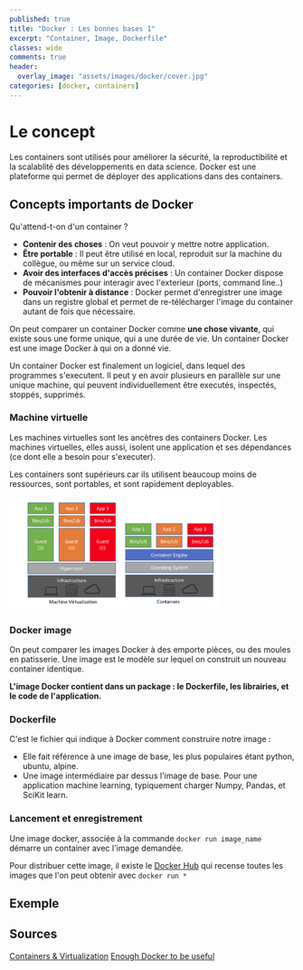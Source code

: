 ```yaml
---
published: true
title: "Docker : Les bonnes bases 1"
excerpt: "Container, Image, Dockerfile"
classes: wide
comments: true
header:
  overlay_image: "assets/images/docker/cover.jpg"
categories: [docker, containers]
---
```


# Le concept

Les containers sont utilisés pour améliorer la sécurité, la reproductibilité et la scalablité des développements en data science. Docker est une plateforme qui permet de déployer des applications dans des containers.

## Concepts importants de Docker

Qu'attend-t-on d'un container ?
- **Contenir des choses** : On veut pouvoir y mettre notre application.
- **Être portable** : Il peut être utilisé en local, reproduit sur la machine du collègue, ou même sur un service cloud.
- **Avoir des interfaces d'accès précises** : Un container Docker dispose de mécanismes pour interagir avec l'exterieur (ports, command line..)
- **Pouvoir l'obtenir à distance** : Docker permet d'enregistrer une image dans un registre global et permet de re-télécharger l'image du container autant de fois que nécessaire.

On peut comparer un container Docker comme **une chose vivante**, qui existe sous une forme unique, qui a une durée de vie. Un container Docker est une image Docker à qui on a donné vie.

Un container Docker est finalement un logiciel, dans lequel des programmes s'executent. Il peut y en avoir plusieurs en parallèle sur une unique machine, qui peuvent individuellement être executés, inspectés, stoppés, supprimés.

### Machine virtuelle
Les machines virtuelles sont les ancètres des containers Docker. Les machines virtuelles, elles aussi, isolent une application et ses dépendances (ce dont elle a besoin pour s'executer).

Les containers sont supérieurs car ils utilisent beaucoup moins de ressources, sont portables, et sont rapidement deployables.

<img src=assets/images/docker/VM-containers.png alt="VM vs. containers" height="200" />

### Docker image
On peut comparer les images Docker à des emporte pièces, ou des moules en patisserie. Une image est le modèle sur lequel on construit un nouveau container identique.

**L'image Docker contient dans un package : le Dockerfile, les librairies, et le code de l'application.**

### Dockerfile
C'est le fichier qui indique à Docker comment construire notre image :
- Elle fait référence à une image de base, les plus populaires étant python, ubuntu, alpine.
- Une image intermédiaire par dessus l'image de base. Pour une application machine learning, typiquement charger Numpy, Pandas, et SciKit learn.

### Lancement et enregistrement
Une image docker, associée à la commande ```docker run image_name``` démarre un container avec l'image demandée.

Pour distribuer cette image, il existe le [Docker Hub](https://hub.docker.com/) qui recense toutes les images que l'on peut obtenir avec ```docker run *```


## Exemple


## Sources

[Containers & Virtualization](https://www.smartfile.com/blog/what-is-containerization-and-has-it-killed-virtualization/)
[Enough Docker to be useful](https://towardsdatascience.com/learn-enough-docker-to-be-useful-b7ba70caeb4b)

